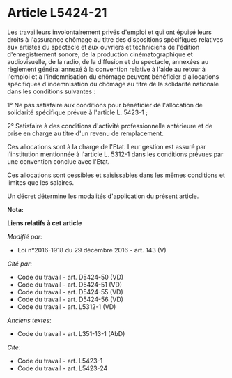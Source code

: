 # Article L5424-21

Les travailleurs involontairement privés d'emploi et qui ont épuisé leurs droits à l'assurance chômage au titre des
dispositions spécifiques relatives aux artistes du spectacle et aux ouvriers et techniciens de l'édition d'enregistrement
sonore, de la production cinématographique et audiovisuelle, de la radio, de la diffusion et du spectacle, annexées au
règlement général annexé à la convention relative à l'aide au retour à l'emploi et à l'indemnisation du chômage peuvent
bénéficier d'allocations spécifiques d'indemnisation du chômage au titre de la solidarité nationale dans les conditions
suivantes :

1° Ne pas satisfaire aux conditions pour bénéficier de l'allocation de solidarité spécifique prévue à l'article L. 5423-1 ;

2° Satisfaire à des conditions d'activité professionnelle antérieure et de prise en charge au titre d'un revenu de
remplacement.

Ces allocations sont à la charge de l'Etat. Leur gestion est assuré par l'institution mentionnée à l'article L. 5312-1 dans
les conditions prévues par une convention conclue avec l'Etat.

Ces allocations sont cessibles et saisissables dans les mêmes conditions et limites que les salaires.

Un décret détermine les modalités d'application du présent article.

**Nota:**



**Liens relatifs à cet article**

_Modifié par_:

  - Loi n°2016-1918 du 29 décembre 2016 - art. 143 (V)

_Cité par_:

  - Code du travail - art. D5424-50 (VD)
  - Code du travail - art. D5424-51 (VD)
  - Code du travail - art. D5424-55 (VD)
  - Code du travail - art. D5424-56 (VD)
  - Code du travail - art. L5312-1 (VD)

_Anciens textes_:

  - Code du travail - art. L351-13-1 (AbD)

_Cite_:

  - Code du travail - art. L5423-1
  - Code du travail - art. L5423-24
